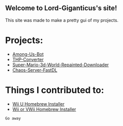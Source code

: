 ## Welcome to Lord-Giganticus's site!
This site was made to make a pretty gui of my projects.

# Projects:
* [Among-Us-Bot](https://lord-giganticus.github.io/Among-Us-Bot/)
* [THP-Converter](https://lord-giganticus.github.io/THP-Conveter/)
* [Super-Mario-3d-World-Repainted-Downloader](https://lord-giganticus.github.io/Super-Mario-3d-World-Repainted-Downloader/)
* [Chaos-Server-FastDL](https://lord-giganticus.github.io/Chaos-Server-FastDL/)

# Things I contributed to:
* [Wii U Homebrew Installer](https://mattamech.github.io/Wii-U-Homebrew-Installer/)
* [Wii or VWii Homebrew Installer](https://mattamech.github.io/Wii-or-VWii-Homebrew-Installer/)

`Go away`
